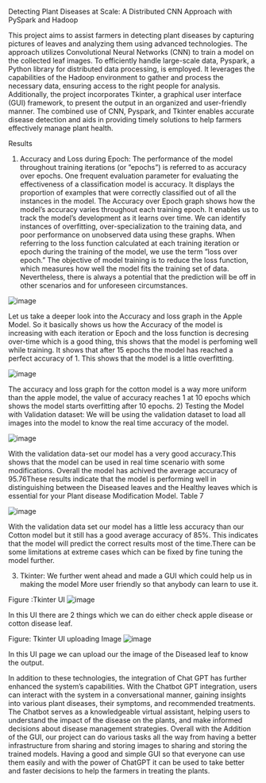 Detecting Plant Diseases at Scale: A Distributed
CNN Approach with PySpark and Hadoop


This project aims to assist farmers in detecting plant
diseases by capturing pictures of leaves and analyzing them
using advanced technologies. The approach utilizes Convolutional
Neural Networks (CNN) to train a model on the collected
leaf images. To efficiently handle large-scale data, Pyspark, a
Python library for distributed data processing, is employed. It
leverages the capabilities of the Hadoop environment to gather
and process the necessary data, ensuring access to the right
people for analysis. Additionally, the project incorporates Tkinter,
a graphical user interface (GUI) framework, to present the output
in an organized and user-friendly manner. The combined use of
CNN, Pyspark, and Tkinter enables accurate disease detection
and aids in providing timely solutions to help farmers effectively
manage plant health.



Results 

1) Accuracy and Loss during Epoch: The performance
of the model throughout training iterations (or ”epochs”) is
referred to as accuracy over epochs. One frequent evaluation
parameter for evaluating the effectiveness of a classification
model is accuracy. It displays the proportion of examples that
were correctly classified out of all the instances in the model.
The Accuracy over Epoch graph shows how the model’s
accuracy varies throughout each training epoch. It enables us
to track the model’s development as it learns over time. We
can identify instances of overfitting, over-specialization to
the training data, and poor performance on unobserved
data using these graphs.
When referring to the loss function calculated at each
training iteration or epoch during the training of the model,
we use the term ”loss over epoch.” The objective of model
training is to reduce the loss function, which measures how
well the model fits the training set of data. Nevertheless, there
is always a potential that the prediction will be off in other
scenarios and for unforeseen circumstances.


![image](https://github.com/vishwashdark/Plant-Disease-Detection-Using-CNN/assets/92641662/c70450f1-0ca7-4a82-9646-1ddcf649ef06)


Let us take a deeper look into the Accuracy and loss graph
in the Apple Model. So it basically shows us how the Accuracy
of the model is increasing with each iteration or Epoch and
the loss function is decresing over-time which is a good thing,
this shows that the model is perfoming well while training.
It shows that after 15 epochs the model has reached a perfect
accuracy of 1. This shows that the model is a little overfitting.

![image](https://github.com/vishwashdark/Plant-Disease-Detection-Using-CNN/assets/92641662/b35f9642-1357-4f1a-86fb-84eee89a55f4)


The accuracy and loss graph for the cotton model is a way
more uniform than the apple model, the value of accuracy
reaches 1 at 10 epochs which shows the model starts overfitting
after 10 epochs.
2) Testing the Model with Validation dataset: We will be
using the validation dataset to load all images into the model
to know the real time accuracy of the model.


![image](https://github.com/vishwashdark/Plant-Disease-Detection-Using-CNN/assets/92641662/5bdea1fb-5cf6-401d-9cd8-e72ecac7900a)

With the validation data-set our model has a very good
accuracy.This shows that the model can be used in real time
scenario with some modifications. Overall the model has
achived the average accuracy of 95.76These results indicate
that the model is performing well in distinguishing between
the Diseased leaves and the Healthy leaves which is essential
for your Plant disease Modification Model.
Table 7

![image](https://github.com/vishwashdark/Plant-Disease-Detection-Using-CNN/assets/92641662/002591d5-84f5-44b4-b51f-2fc3f500ce1d)


With the validation data set our model has a little less
accuracy than our Cotton model but it still has a good
average accuracy of 85%. This indicates that the model will
predict the correct results most of the time.There can be
some limitations at extreme cases which can be fixed by fine
tuning the model further.


3) Tkinter: We further went ahead and made a GUI which
could help us in making the model More user friendly so that
anybody can learn to use it.

Figure :Tkinter UI
![image](https://github.com/vishwashdark/Plant-Disease-Detection-Using-CNN/assets/92641662/428b3b01-7981-4be6-a09a-901cf8aaad3d)

In this UI there are 2 things which we can do either check
apple disease or cotton disease leaf.


Figure: Tkinter UI uploading Image
![image](https://github.com/vishwashdark/Plant-Disease-Detection-Using-CNN/assets/92641662/1319a35b-80cc-4121-9752-62af1f84ccc2)


In this UI page we can upload our the image of the Diseased
leaf to know the output.


In addition to these technologies, the integration of Chat
GPT has further enhanced the system’s capabilities. With the
Chatbot GPT integration, users can interact with the system
in a conversational manner, gaining insights into various plant
diseases, their symptoms, and recommended treatments. The
Chatbot serves as a knowledgeable virtual assistant, helping
users to understand the impact of the disease on the plants, and
make informed decisions about disease management strategies.
Overall with the Addition of the GUI, our project can do
various tasks all the way from having a better infrastructure
from sharing and storing images to sharing and storing the
trained models. Having a good and simple GUI so that
everyone can use them easily and with the power of ChatGPT
it can be used to take better and faster decisions to help the
farmers in treating the plants.
